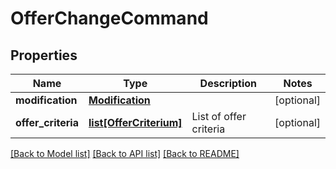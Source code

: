 # OfferChangeCommand

## Properties
Name | Type | Description | Notes
------------ | ------------- | ------------- | -------------
**modification** | [**Modification**](Modification.md) |  | [optional] 
**offer_criteria** | [**list[OfferCriterium]**](OfferCriterium.md) | List of offer criteria | [optional] 

[[Back to Model list]](../README.md#documentation-for-models) [[Back to API list]](../README.md#documentation-for-api-endpoints) [[Back to README]](../README.md)



